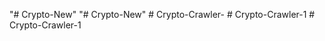 "# Crypto-New" 
"# Crypto-New" 
#   C r y p t o - C r a w l e r -  
 #   C r y p t o - C r a w l e r - 1  
 #   C r y p t o - C r a w l e r - 1  
 